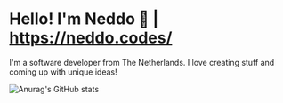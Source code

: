 # Hello! I'm Neddo 👋 | https://neddo.codes/

I'm a software developer from The Netherlands.
I love creating stuff and coming up with unique ideas!

![Anurag's GitHub stats](https://github-readme-stats.vercel.app/api?username=Neddoo&show_icons=true&theme=dark)
